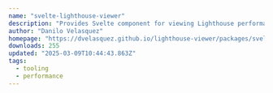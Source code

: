 ```yaml
---
name: "svelte-lighthouse-viewer"
description: "Provides Svelte component for viewing Lighthouse performance reports."
author: "Danilo Velasquez"
homepage: "https://dvelasquez.github.io/lighthouse-viewer/packages/svelte-lighthouse-viewer/demo/index.html"
downloads: 255
updated: "2025-03-09T10:44:43.863Z"
tags: 
  - tooling
  - performance
---
```

